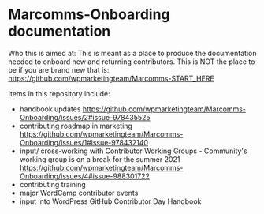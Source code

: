 # Marcomms-Onboarding documentation
Who this is aimed at: This is meant as a place to produce the documentation needed to onboard new and returning contributors. This is NOT the place to be if you are brand new that is:  https://github.com/wpmarketingteam/Marcomms-START_HERE

Items in this repository include:
- handbook updates https://github.com/wpmarketingteam/Marcomms-Onboarding/issues/2#issue-978435525
- contributing roadmap in marketing https://github.com/wpmarketingteam/Marcomms-Onboarding/issues/1#issue-978432140
- input/ cross-working with Contributor Working Groups - Community's working group is on a break for the summer 2021 https://github.com/wpmarketingteam/Marcomms-Onboarding/issues/4#issue-988301722
- contributing training
- major WordCamp contributor events
- input into WordPress GitHub Contributor Day Handbook

